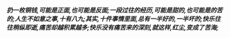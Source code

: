 ***扔一枚铜钱,可能是正面,也可能是反面;一段过往的经历,可能是甜的,也可能是的苦的;人生不如意之事,十有八九;其实,十件事情里面,总有一半好的,一半坏的;快乐往往稍纵即逝,痛苦却越积累越多;快乐没有痛苦来的深刻,就这样,红尘,变成了苦海;***